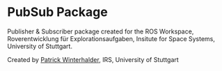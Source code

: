 # PubSub Package
Publisher & Subscriber package created for the ROS Workspace, Roverentwicklung für Explorationsaufgaben, Insitute for Space Systems, University of Stuttgart.

Created by [Patrick Winterhalder](), IRS, University of Stuttgart
